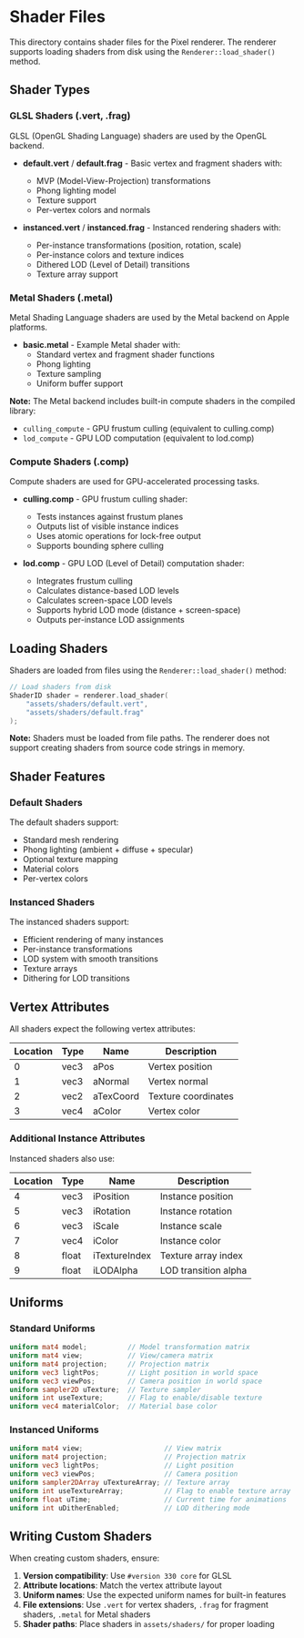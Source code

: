 # Shader Files

This directory contains shader files for the Pixel renderer. The renderer supports loading shaders from disk using the `Renderer::load_shader()` method.

## Shader Types

### GLSL Shaders (.vert, .frag)

GLSL (OpenGL Shading Language) shaders are used by the OpenGL backend.

- **default.vert** / **default.frag** - Basic vertex and fragment shaders with:
  - MVP (Model-View-Projection) transformations
  - Phong lighting model
  - Texture support
  - Per-vertex colors and normals

- **instanced.vert** / **instanced.frag** - Instanced rendering shaders with:
  - Per-instance transformations (position, rotation, scale)
  - Per-instance colors and texture indices
  - Dithered LOD (Level of Detail) transitions
  - Texture array support

### Metal Shaders (.metal)

Metal Shading Language shaders are used by the Metal backend on Apple platforms.

- **basic.metal** - Example Metal shader with:
  - Standard vertex and fragment shader functions
  - Phong lighting
  - Texture sampling
  - Uniform buffer support

**Note:** The Metal backend includes built-in compute shaders in the compiled library:
- `culling_compute` - GPU frustum culling (equivalent to culling.comp)
- `lod_compute` - GPU LOD computation (equivalent to lod.comp)

### Compute Shaders (.comp)

Compute shaders are used for GPU-accelerated processing tasks.

- **culling.comp** - GPU frustum culling shader:
  - Tests instances against frustum planes
  - Outputs list of visible instance indices
  - Uses atomic operations for lock-free output
  - Supports bounding sphere culling

- **lod.comp** - GPU LOD (Level of Detail) computation shader:
  - Integrates frustum culling
  - Calculates distance-based LOD levels
  - Calculates screen-space LOD levels
  - Supports hybrid LOD mode (distance + screen-space)
  - Outputs per-instance LOD assignments

## Loading Shaders

Shaders are loaded from files using the `Renderer::load_shader()` method:

```cpp
// Load shaders from disk
ShaderID shader = renderer.load_shader(
    "assets/shaders/default.vert",
    "assets/shaders/default.frag"
);
```

**Note:** Shaders must be loaded from file paths. The renderer does not support creating shaders from source code strings in memory.

## Shader Features

### Default Shaders

The default shaders support:
- Standard mesh rendering
- Phong lighting (ambient + diffuse + specular)
- Optional texture mapping
- Material colors
- Per-vertex colors

### Instanced Shaders

The instanced shaders support:
- Efficient rendering of many instances
- Per-instance transformations
- LOD system with smooth transitions
- Texture arrays
- Dithering for LOD transitions

## Vertex Attributes

All shaders expect the following vertex attributes:

| Location | Type  | Name      | Description           |
|----------|-------|-----------|----------------------|
| 0        | vec3  | aPos      | Vertex position      |
| 1        | vec3  | aNormal   | Vertex normal        |
| 2        | vec2  | aTexCoord | Texture coordinates  |
| 3        | vec4  | aColor    | Vertex color         |

### Additional Instance Attributes

Instanced shaders also use:

| Location | Type  | Name            | Description              |
|----------|-------|-----------------|-------------------------|
| 4        | vec3  | iPosition       | Instance position       |
| 5        | vec3  | iRotation       | Instance rotation       |
| 6        | vec3  | iScale          | Instance scale          |
| 7        | vec4  | iColor          | Instance color          |
| 8        | float | iTextureIndex   | Texture array index     |
| 9        | float | iLODAlpha       | LOD transition alpha    |

## Uniforms

### Standard Uniforms

```glsl
uniform mat4 model;          // Model transformation matrix
uniform mat4 view;           // View/camera matrix
uniform mat4 projection;     // Projection matrix
uniform vec3 lightPos;       // Light position in world space
uniform vec3 viewPos;        // Camera position in world space
uniform sampler2D uTexture;  // Texture sampler
uniform int useTexture;      // Flag to enable/disable texture
uniform vec4 materialColor;  // Material base color
```

### Instanced Uniforms

```glsl
uniform mat4 view;                    // View matrix
uniform mat4 projection;              // Projection matrix
uniform vec3 lightPos;                // Light position
uniform vec3 viewPos;                 // Camera position
uniform sampler2DArray uTextureArray; // Texture array
uniform int useTextureArray;          // Flag to enable texture array
uniform float uTime;                  // Current time for animations
uniform int uDitherEnabled;           // LOD dithering mode
```

## Writing Custom Shaders

When creating custom shaders, ensure:

1. **Version compatibility**: Use `#version 330 core` for GLSL
2. **Attribute locations**: Match the vertex attribute layout
3. **Uniform names**: Use the expected uniform names for built-in features
4. **File extensions**: Use `.vert` for vertex shaders, `.frag` for fragment shaders, `.metal` for Metal shaders
5. **Shader paths**: Place shaders in `assets/shaders/` for proper loading
